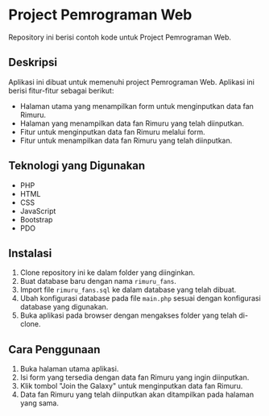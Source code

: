 # Project Pemrograman Web

Repository ini berisi contoh kode untuk Project Pemrograman Web.

## Deskripsi

Aplikasi ini dibuat untuk memenuhi project Pemrograman Web. Aplikasi ini berisi fitur-fitur sebagai berikut:

* Halaman utama yang menampilkan form untuk menginputkan data fan Rimuru.
* Halaman yang menampilkan data fan Rimuru yang telah diinputkan.
* Fitur untuk menginputkan data fan Rimuru melalui form.
* Fitur untuk menampilkan data fan Rimuru yang telah diinputkan.

## Teknologi yang Digunakan

* PHP
* HTML
* CSS
* JavaScript
* Bootstrap
* PDO

## Instalasi

1. Clone repository ini ke dalam folder yang diinginkan.
2. Buat database baru dengan nama `rimuru_fans`.
3. Import file `rimuru_fans.sql` ke dalam database yang telah dibuat.
4. Ubah konfigurasi database pada file `main.php` sesuai dengan konfigurasi database yang digunakan.
5. Buka aplikasi pada browser dengan mengakses folder yang telah di-clone.

## Cara Penggunaan

1. Buka halaman utama aplikasi.
2. Isi form yang tersedia dengan data fan Rimuru yang ingin diinputkan.
3. Klik tombol "Join the Galaxy" untuk menginputkan data fan Rimuru.
4. Data fan Rimuru yang telah diinputkan akan ditampilkan pada halaman yang sama.


